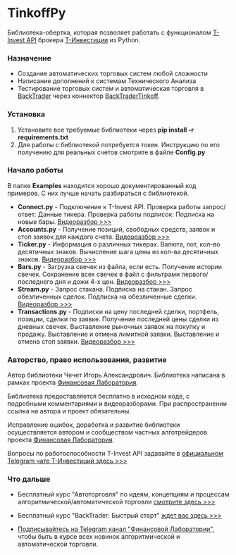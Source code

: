 # TinkoffPy
Библиотека-обертка, которая позволяет работать с функционалом [T-Invest API](https://russianinvestments.github.io/investAPI/) брокера [Т-Инвестиции](https://www.tbank.ru/invest/) из Python.

### Назначение
 - Создание автоматических торговых систем любой сложности
 - Написание дополнений к системам Технического Анализа
 - Тестирование торговых систем и автоматическая торговля в [BackTrader](https://www.backtrader.com/) через коннектор [BackTraderTinkoff](https://github.com/cia76/BackTraderTinkoff).

### Установка
1. Установите все требуемые библиотеки через **pip install -r requirements.txt**
2. Для работы с библиотекой потребуется токен. Инструкцию по его получению для реальных счетов смотрите в файле **Config.py**

### Начало работы
В папке **Examples** находится хорошо документированный код примеров. С них лучше начать разбираться с библиотекой.

- **Connect.py** - Подключение к T-Invest API. Проверка работы запрос/ответ: Данные тикера. Проверка работы подписок: Подписка на новые бары. [Видеоразбор >>>](https://finlab.vip/wpm/xpy/connect/)
- **Accounts.py** - Получение позиций, свободных средств, заявок и стоп заявок для каждого счета. [Видеоразбор >>>](https://finlab.vip/wpm/xpy/accounts/)
- **Ticker.py** - Информация о различных тикерах. Валюта, лот, кол-во десятичных знаков. Вычисление шага цены из кол-ва десятичных знаков. [Видеоразбор >>>](https://finlab.vip/wpm/xpy/ticker/)
- **Bars.py** - Загрузка свечек из файла, если есть. Получение истории свечек. Сохранение всех свечек в файл с фильтрами первого/последнего дня и дожи 4-х цен. [Видеоразбор >>>](https://finlab.vip/wpm/xpy/bars/)
- **Stream.py** - Запрос стакана. Подписка на стакан. Запрос обезличенных сделок. Подписка на обезличенные сделки. [Видеоразбор >>>](https://finlab.vip/wpm/xpy/stream/)
- **Transactions.py** - Подписки на цену последней сделки, портфель, позиции, сделки по заявке. Получение последней цены сделки из дневных свечек. Выставление рыночных заявок на покупку и продажу. Выставление и отмена лимитной заявки. Выставление и отмена стоп заявки. [Видеоразбор >>>](https://finlab.vip/wpm/xpy/transactions/)

### Авторство, право использования, развитие
Автор библиотеки Чечет Игорь Александрович. Библиотека написана в рамках проекта [Финансовая Лаборатория](https://finlab.vip/).

Библиотека предоставляется бесплатно в исходном коде, с подробными комментариями и видеоразборами. При распространении ссылка на автора и проект обязательны.

Исправление ошибок, доработка и развитие библиотеки осуществляется автором и сообществом частных алготрейдеров проекта [Финансовая Лаборатория](https://finlab.vip/).

Вопросы по работоспособности T-Invest API задавайте в [официальном Telegram чате Т-Инвестиций здесь >>>](https://t.me/joinchat/VaW05CDzcSdsPULM)

### Что дальше
- Бесплатный курс "Автоторговля" по идеям, концепциям и процессам алгоритмической/автоматической торговли [смотрите здесь >>>](https://finlab.vip/wpm-category/autotrading2021/)


- Бесплатный курс "BackTrader: Быстрый старт" [ждет вас здесь >>>](https://finlab.vip/wpm-category/btquikstart/)


- [Подписывайтесь на Telegram канал "Финансовой Лаборатории",](https://t.me/finlabvip) чтобы быть в курсе всех новинок алгоритмической и автоматической торговли.
